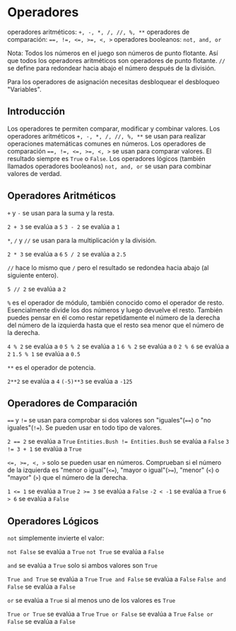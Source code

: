 # Operadores
operadores aritméticos: `+, -, *, /, //, %, **`
operadores de comparación: `==, !=, <=, >=, <, >`
operadores booleanos: `not, and, or`

Nota: Todos los números en el juego son números de punto flotante. Así que todos los operadores aritméticos son operadores de punto flotante.
`//` se define para redondear hacia abajo el número después de la división.

Para los operadores de asignación necesitas desbloquear el desbloqueo "Variables".

## Introducción
Los operadores te permiten comparar, modificar y combinar valores.
Los operadores aritméticos `+, -, *, /, //, %, **` se usan para realizar operaciones matemáticas comunes en números.
Los operadores de comparación `==, !=, <=, >=, <, >` se usan para comparar valores. El resultado siempre es `True` o `False`.
Los operadores lógicos (también llamados operadores booleanos) `not, and, or` se usan para combinar valores de verdad.

## Operadores Aritméticos
`+` y `-` se usan para la suma y la resta.

`2 + 3` se evalúa a `5`
`3 - 2` se evalúa a `1`

`*`, `/` y `//` se usan para la multiplicación y la división.

`2 * 3` se evalúa a `6`
`5 / 2` se evalúa a `2.5`

`//` hace lo mismo que `/` pero el resultado se redondea hacia abajo (al siguiente entero).

`5 // 2` se evalúa a `2`

`%` es el operador de módulo, también conocido como el operador de resto. Esencialmente divide los dos números y luego devuelve el resto. También puedes pensar en él como restar repetidamente el número de la derecha del número de la izquierda hasta que el resto sea menor que el número de la derecha.

`4 % 2` se evalúa a `0`
`5 % 2` se evalúa a `1`
`6 % 2` se evalúa a `0`
`2 % 6` se evalúa a `2`
`1.5 % 1` se evalúa a `0.5`

`**` es el operador de potencia.

`2**2` se evalúa a `4`
`(-5)**3` se evalúa a `-125`

## Operadores de Comparación
`==` y `!=` se usan para comprobar si dos valores son "iguales"(`==`) o "no iguales"(`!=`). Se pueden usar en todo tipo de valores.

`2 == 2` se evalúa a `True`
`Entities.Bush != Entities.Bush` se evalúa a `False`
`3 != 3 + 1` se evalúa a `True`

`<=, >=, <, >` solo se pueden usar en números. Comprueban si el número de la izquierda es "menor o igual"(`<=`), "mayor o igual"(`>=`), "menor" (`<`) o "mayor" (`>`) que el número de la derecha.

`1 <= 1` se evalúa a `True`
`2 >= 3` se evalúa a `False`
`-2 < -1` se evalúa a `True`
`6 > 6` se evalúa a `False`

## Operadores Lógicos
`not` simplemente invierte el valor:

`not False` se evalúa a `True`
`not True` se evalúa a `False`

`and` se evalúa a `True` solo si ambos valores son `True`

`True and True` se evalúa a `True`
`True and False` se evalúa a `False`
`False and False` se evalúa a `False`

`or` se evalúa a `True` si al menos uno de los valores es `True`

`True or True` se evalúa a `True`
`True or False` se evalúa a `True`
`False or False` se evalúa a `False`